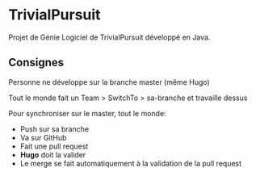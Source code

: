 # TrivialPursuit

Projet de Génie Logiciel de TrivialPursuit développé en Java.

## Consignes
Personne ne développe sur la branche master (même Hugo) 

Tout le monde fait un Team > SwitchTo > sa-branche et travaille dessus

Pour synchroniser sur le master, tout le monde:
* Push sur sa branche
* Va sur GitHub
* Fait une pull request
* **Hugo** doit la valider
* Le merge se fait automatiquement à la validation de la pull request
